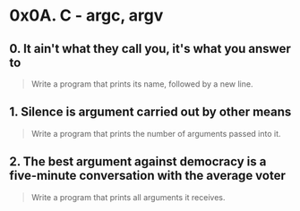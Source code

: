 # 0x0A. C - argc, argv

## 0. It ain't what they call you, it's what you answer to
> Write a program that prints its name, followed by a new line.

## 1. Silence is argument carried out by other means
> Write a program that prints the number of arguments passed into it.

## 2. The best argument against democracy is a five-minute conversation with the average voter
> Write a program that prints all arguments it receives.
